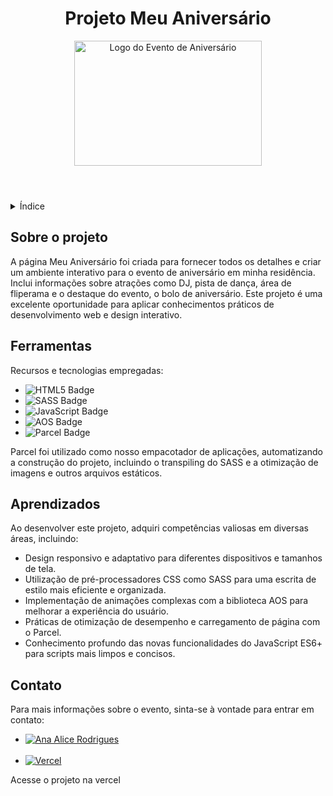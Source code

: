 <!DOCTYPE html>
<html lang="pt-br">
<head>
    <meta charset="UTF-8">
    <meta name="viewport" content="width=device-width, initial-scale=1.0">
    
</head>
<body>

<header>
    <h1>Projeto Meu Aniversário</h1>
    <img src="https://www.seekpng.com/png/full/313-3139014_happy-birthday-background-png-images-birthday-png-text.png" alt="Logo do Evento de Aniversário" width="300" height="200">
</header>

<details>
    <summary>Índice</summary>
    <ol>
        <li><a href="#sobre-o-projeto">Sobre o projeto</a></li>
        <li><a href="#ferramentas">Ferramentas</a></li>
        <li><a href="#aprendizados">Aprendizados</a></li>
        <li><a href="#contato">Contato</a></li>
    </ol>
</details>

<section id="sobre-o-projeto">
    <h2>Sobre o projeto</h2>
    <p>
       A página Meu Aniversário foi criada para fornecer todos os detalhes e criar um ambiente interativo para o evento de aniversário em minha residência. Inclui informações sobre atrações como DJ, pista de dança, área de fliperama e o destaque do evento, o bolo de aniversário. Este projeto é uma excelente oportunidade para aplicar conhecimentos práticos de desenvolvimento web e design interativo.
    </p>
</section>

<!-- Ferramentas -->
<section id="ferramentas">
    <h2>Ferramentas</h2>
    <p>Recursos e tecnologias empregadas:</p>
    <ul>
        <li><img src="https://img.shields.io/badge/HTML5-E34F26?style=for-the-badge&logo=html5&logoColor=white" alt="HTML5 Badge"></li>
        <li><img src="https://img.shields.io/badge/SASS-hotpink.svg?style=for-the-badge&logo=SASS&logoColor=white" alt="SASS Badge"></li>
        <li><img src="https://img.shields.io/badge/JavaScript-F7DF1E?style=for-the-badge&logo=javascript&logoColor=black" alt="JavaScript Badge"></li>
        <li><img src="https://img.shields.io/badge/AOS-green.svg?style=for-the-badge&logo=AOS&logoColor=white" alt="AOS Badge"></li>
        <li><img src="https://img.shields.io/badge/Parcel-333?style=for-the-badge&logo=Parcel&logoColor=white" alt="Parcel Badge"></li>
    </ul>
    <p>Parcel foi utilizado como nosso empacotador de aplicações, automatizando a construção do projeto, incluindo o transpiling do SASS e a otimização de imagens e outros arquivos estáticos.</p>
</section>

<!-- Aprendizados -->
<section id="aprendizados">
    <h2>Aprendizados</h2>
    <p>
        Ao desenvolver este projeto, adquiri competências valiosas em diversas áreas, incluindo:
    </p>
    <ul>
        <li>Design responsivo e adaptativo para diferentes dispositivos e tamanhos de tela.</li>
        <li>Utilização de pré-processadores CSS como SASS para uma escrita de estilo mais eficiente e organizada.</li>
        <li>Implementação de animações complexas com a biblioteca AOS para melhorar a experiência do usuário.</li>
        <li>Práticas de otimização de desempenho e carregamento de página com o Parcel.</li>
        <li>Conhecimento profundo das novas funcionalidades do JavaScript ES6+ para scripts mais limpos e concisos.</li>
    </ul>
</section>

<section id="contato">
    <h2>Contato</h2>
    <p>Para mais informações sobre o evento, sinta-se à vontade para entrar em contato:</p>
     <ul>
    <li><a href="https://linktr.ee/anaeanali5" target="_blank"><img src="https://img.shields.io/badge/Ana_Alice_Rodrigues-blue?style=for-the-badge" alt="Ana Alice Rodrigues"></a></li> <br>
    <li><a href="https://contador-aniversario-ana.vercel.app/" target="_blank"><img src="https://img.shields.io/badge/Vercel-000000?style=for-the-badge&logo=vercel&logoColor=white" alt="Vercel"></a></li>
     </ul>
    <p>Acesse o projeto na vercel</p>
</section>

</body>
</html>
